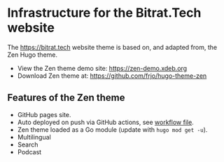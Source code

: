# Infrastructure for the Bitrat.Tech website
The <https://bitrat.tech> website theme is based on, and adapted from, the Zen Hugo theme.

* View the Zen theme demo site: <https://zen-demo.xdeb.org>
* Download Zen theme at: <https://github.com/frjo/hugo-theme-zen>

## Features of the Zen theme
* GitHub pages site.
* Auto deployed on push via GitHub actions, see [workflow file](https://github.com/frjo/zen-demo/blob/main/.github/workflows/pages.yaml).
* Zen theme loaded as a Go module (update with `hugo mod get -u`).
* Multilingual
* Search
* Podcast